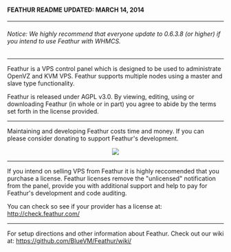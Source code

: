 #### FEATHUR README UPDATED: MARCH 14, 2014


---------------------------------------
###### Notice: We highly recommend that everyone update to 0.6.3.8 (or higher) if you intend to use Feathur with WHMCS.
---------------------------------------

Feathur is a VPS control panel which is
designed to be used to administrate OpenVZ
and KVM VPS. Feathur supports multiple nodes
using a master and slave type functionality.

Feathur is released under AGPL v3.0. By 
viewing, editing, using or downloading Feathur
(in whole or in part) you agree to abide by
the terms set forth in the license provided.

---------------------------------------

Maintaining and developing Feathur costs time and money. If you can please consider donating to support Feathur's development.

<div align="center"><a href="https://www.paypal.com/cgi-bin/webscr?cmd=_s-xclick&hosted_button_id=U5NNKRY7X2JQW" target="_blank"><img src="https://www.paypalobjects.com/en_US/i/btn/btn_donateCC_LG.gif"></a></div>

---------------------------------------

If you intend on selling VPS from Feathur it is highly reccomended that you purchase a license. Feathur licenses remove the "unlicensed" notification from the panel, provide you with additional support and help to pay for Feathur's development and code auditing. 

You can check so see if your provider has a license at: http://check.feathur.com/

---------------------------------------

For setup directions and other information about
Feathur. Check out our wiki at:
https://github.com/BlueVM/Feathur/wiki/

